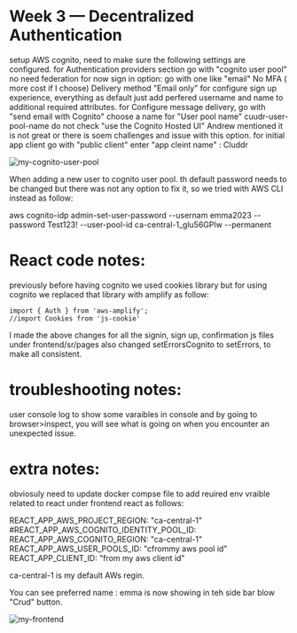 # Week 3 — Decentralized Authentication

setup AWS cognito, need to make sure the following settings are configured.
for Authentication providers section go with "cognito user pool" no need federation for now
sign in option: go with one like "email" 
No MFA ( more cost if I choose)
Delivery method "Email only" 
for configure sign up experience, everything as default just add perfered username and name to additional required attributes.
for Configure message delivery, go with "send email with Cognito" 
choose a name for "User pool name" cuudr-user-pool-name
do not check "use the Cognito Hosted UI" Andrew mentioned it is not great or there is soem challenges and issue with this option.
for initial app client go with "public client" 
enter "app cleint name" : Cluddr 

![my-cognito-user-pool](https://user-images.githubusercontent.com/123549868/224494249-86f20a2b-0d76-48e4-af91-19b7809d315e.png)


When adding a new user to cognito user pool. th default password needs to be changed but there was not any option to fix it, so we tried with AWS CLI instead as follow:

   aws cognito-idp admin-set-user-password --usernam emma2023 --password Test123! --user-pool-id ca-central-1_glu56GPlw  --permanent

# React code notes: 
previously before having cognito we used cookies library but for using cognito we replaced that library with amplify as follow: 

    import { Auth } from 'aws-amplify';
    //import Cookies from 'js-cookie'
 I made the above changes for all the signin, sign up, confirmation js files under frontend/sr/pages 
 also changed setErrorsCognito to setErrors, to make all consistent. 
 
 # troubleshooting notes:
  user console log to show some varaibles in console and by going to browser>inspect, you will see what is going on when you encounter an unexpected issue.
  
  # extra notes:
  obviosuly need to update docker compse file to add reuired env vraible related to react under frontend react as follows:
  
  REACT_APP_AWS_PROJECT_REGION: "ca-central-1"
      #REACT_APP_AWS_COGNITO_IDENTITY_POOL_ID: 
      REACT_APP_AWS_COGNITO_REGION: "ca-central-1"
      REACT_APP_AWS_USER_POOLS_ID: "cfrommy aws pool id"
      REACT_APP_CLIENT_ID: "from my aws client id"
  
  ca-central-1 is my default AWs regin. 
   
 You can see preferred name : emma is now showing in teh side bar blow "Crud" button.
 
![my-frontend](https://user-images.githubusercontent.com/123549868/224494817-203f9e48-0c97-4a3e-acf7-1d291cd69735.png)
